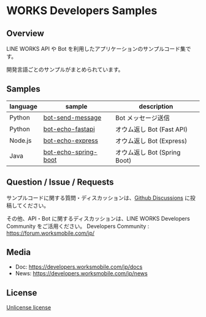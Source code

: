 # WORKS Developers Samples
## Overview
LINE WORKS API や Bot を利用したアプリケーションのサンプルコード集です。

開発言語ごとのサンプルがまとめられています。

## Samples

| language | sample | description |
|---|---|---|
| Python | [bot-send-message](/samples/python/bot-send-message) | Bot メッセージ送信 |
| Python | [bot-echo-fastapi](/samples/python/bot-echo-fastapi) | オウム返し Bot (Fast API) |
| Node.js | [bot-echo-express](/samples/nodejs/bot-echo-express) | オウム返し Bot (Express) |
| Java | [bot-echo-spring-boot](/samples/java/bot-echo-spring-boot) | オウム返し Bot (Spring Boot) |


## Question / Issue / Requests
サンプルコードに関する質問・ディスカッションは、[Github Discussions](https://github.com/lineworks/works-api-code-samples/discussions) に投稿してください。

その他、API・Bot に関するディスカッションは、LINE WORKS Developers Community をご活用ください。
Developers Community : https://forum.worksmobile.com/jp/

## Media
- Doc: https://developers.worksmobile.com/jp/docs
- News: https://developers.worksmobile.com/jp/news

## License
[Unlicense license](LINCENSE)
